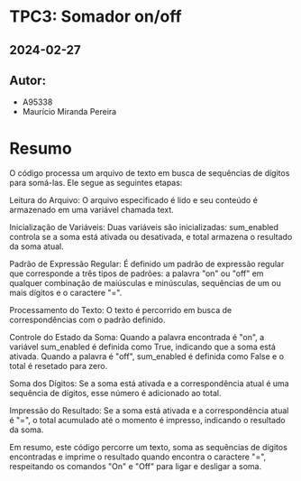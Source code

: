 # TPC3: Somador on/off
## 2024-02-27
## Autor:
- A95338
- Maurício Miranda Pereira

# Resumo

O código processa um arquivo de texto em busca de sequências de dígitos para somá-las. Ele segue as seguintes etapas:

Leitura do Arquivo: O arquivo especificado é lido e seu conteúdo é armazenado em uma variável chamada text.

Inicialização de Variáveis: Duas variáveis são inicializadas: sum_enabled controla se a soma está ativada ou desativada, e total armazena o resultado da soma atual.

Padrão de Expressão Regular: É definido um padrão de expressão regular que corresponde a três tipos de padrões: a palavra "on" ou "off" em qualquer combinação de maiúsculas e minúsculas, sequências de um ou mais dígitos e o caractere "=".

Processamento do Texto: O texto é percorrido em busca de correspondências com o padrão definido.

Controle do Estado da Soma: Quando a palavra encontrada é "on", a variável sum_enabled é definida como True, indicando que a soma está ativada. Quando a palavra é "off", sum_enabled é definida como False e o total é resetado para zero.

Soma dos Dígitos: Se a soma está ativada e a correspondência atual é uma sequência de dígitos, esse número é adicionado ao total.

Impressão do Resultado: Se a soma está ativada e a correspondência atual é "=", o total acumulado até o momento é impresso, indicando o resultado da soma.

Em resumo, este código percorre um texto, soma as sequências de dígitos encontradas e imprime o resultado quando encontra o caractere "=", respeitando os comandos "On" e "Off" para ligar e desligar a soma.
